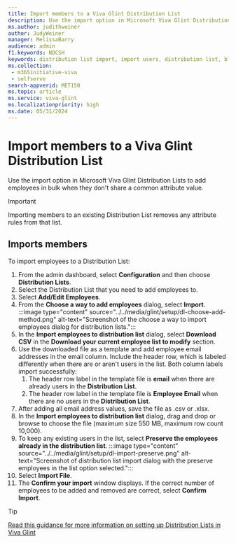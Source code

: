 ```yaml
---
title: Import members to a Viva Glint Distribution List
description: Use the import option in Microsoft Viva Glint Distribution Lists to add employees in bulk when they don't share a common attribute value.
ms.author: judithweiner
author: JudyWeiner
manager: MelissaBarry
audience: admin
f1.keywords: NOCSH
keywords: distribution list import, import users, distribution list, blended distribution list
ms.collection: 
 - m365initiative-viva
 - selfserve
search-appverid: MET150
ms.topic: article
ms.service: viva-glint
ms.localizationpriority: high
ms.date: 05/31/2024
---
```


# Import members to a Viva Glint Distribution List 

Use the import option in Microsoft Viva Glint Distribution Lists to add employees in bulk when they don't share a common attribute value.

> [!IMPORTANT]
> Importing members to an existing Distribution List removes any attribute rules from that list.

## Imports members

To import employees to a Distribution List:

1. From the admin dashboard, select **Configuration** and then choose **Distribution Lists**.
2. Select the Distribution List that you need to add employees to.
3. Select **Add/Edit Employees**.
4. From the **Choose a way to add employees** dialog, select **Import**.
   :::image type="content" source="../../media/glint/setup/dl-choose-add-method.png" alt-text="Screenshot of the choose a way to import employees dialog for distribution lists.":::
5. In the **Import employees to distribution list** dialog, select **Download CSV** in the **Download your current employee list to modify** section. 
6. Use the downloaded file as a template and add employee email addresses in the email column. Include the header row, which is labeled differently when there are or aren't users in the list. Both column labels import successfully:
   1. The header row label in the template file is **email** when there are already users in the **Distribution List**.
   2. The header row label in the template file is **Employee Email** when there are no users in the **Distribution List**.
7. After adding all email address values, save the file as .csv or .xlsx.
8. In the **Import employees to distribution list** dialog, drag and drop or browse to choose the file (maximum size 550 MB, maximum row count 10,000).
9. To keep any existing users in the list, select **Preserve the employees already in the distribution list**.
    :::image type="content" source="../../media/glint/setup/dl-import-preserve.png" alt-text="Screenshot of distribution list import dialog with the preserve employees in the list option selected.":::
10. Select **Import File**.
11. The **Confirm your import** window displays. If the correct number of employees to be added and removed are correct, select **Confirm Import**.

> [!TIP]
> [Read this guidance for more information on setting up Distribution Lists in Viva Glint](https://go.microsoft.com/fwlink/?linkid=2246615)


